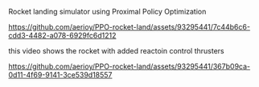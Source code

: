 Rocket landing simulator using Proximal Policy Optimization









https://github.com/aerioy/PPO-rocket-land/assets/93295441/7c44b6c6-cdd3-4482-a078-6929fc6d1212




this video shows the rocket with added reactoin control thrusters

https://github.com/aerioy/PPO-rocket-land/assets/93295441/367b09ca-0d11-4f69-9141-3ce539d18557

